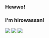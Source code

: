 ### Hewwo!
### I'm hirowassan!

![](http://github-profile-summary-cards.vercel.app/api/cards/profile-details?username=hirowassan&theme=github_dark)
![](http://github-profile-summary-cards.vercel.app/api/cards/stats?username=hirowassan&theme=github_dark) 
![](https://github-readme-stats.vercel.app/api/top-langs?username=hirowassan&show_icons=true&locale=en&layout=compact&theme=dark)
